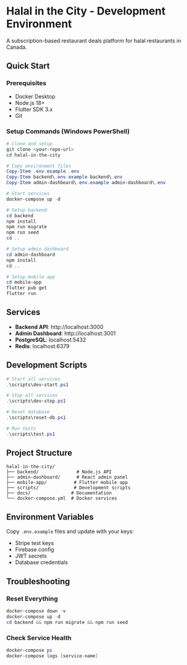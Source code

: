 # Halal in the City - Development Environment

A subscription-based restaurant deals platform for halal restaurants in Canada.

## Quick Start

### Prerequisites
- Docker Desktop
- Node.js 18+
- Flutter SDK 3.x
- Git

### Setup Commands (Windows PowerShell)

```powershell
# Clone and setup
git clone <your-repo-url>
cd halal-in-the-city

# Copy environment files
Copy-Item .env.example .env
Copy-Item backend\.env.example backend\.env
Copy-Item admin-dashboard\.env.example admin-dashboard\.env

# Start services
docker-compose up -d

# Setup backend
cd backend
npm install
npm run migrate
npm run seed
cd ..

# Setup admin dashboard
cd admin-dashboard
npm install
cd ..

# Setup mobile app
cd mobile-app
flutter pub get
flutter run
```

## Services

- **Backend API**: http://localhost:3000
- **Admin Dashboard**: http://localhost:3001
- **PostgreSQL**: localhost:5432
- **Redis**: localhost:6379

## Development Scripts

```powershell
# Start all services
.\scripts\dev-start.ps1

# Stop all services
.\scripts\dev-stop.ps1

# Reset database
.\scripts\reset-db.ps1

# Run tests
.\scripts\test.ps1
```

## Project Structure

```
halal-in-the-city/
├── backend/              # Node.js API
├── admin-dashboard/      # React admin panel
├── mobile-app/          # Flutter mobile app
├── scripts/             # Development scripts
├── docs/               # Documentation
└── docker-compose.yml  # Docker services
```

## Environment Variables

Copy `.env.example` files and update with your keys:
- Stripe test keys
- Firebase config
- JWT secrets
- Database credentials

## Troubleshooting

### Reset Everything
```powershell
docker-compose down -v
docker-compose up -d
cd backend && npm run migrate && npm run seed
```

### Check Service Health
```powershell
docker-compose ps
docker-compose logs [service-name]
```
